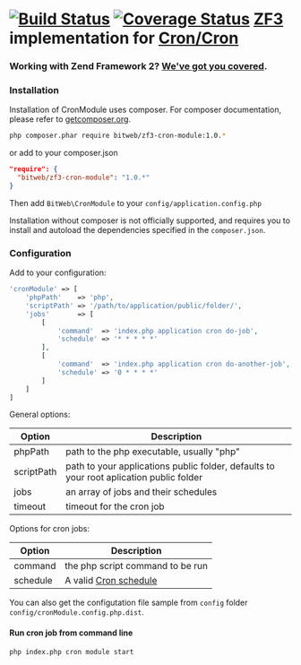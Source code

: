 [![Build Status](https://travis-ci.org/BitWeb/zf3-cron-module.svg?branch=master)](https://travis-ci.org/BitWeb/zf3-cron-module)
[![Coverage Status](https://coveralls.io/repos/BitWeb/zf3-cron-module/badge.png?branch=development)](https://coveralls.io/r/BitWeb/zf3-cron-module?branch=master)
[ZF3](https://github.com/zendframework) implementation for [Cron/Cron](https://github.com/Cron/Cron)
===============

### Working with Zend Framework 2? [We've got you covered](https://github.com/BitWeb/zf2-cron-module).

### Installation

Installation of CronModule uses composer. For composer documentation, please refer to
[getcomposer.org](http://getcomposer.org/).

```sh
php composer.phar require bitweb/zf3-cron-module:1.0.*
```

or add to your composer.json
```json
"require": {
  "bitweb/zf3-cron-module": "1.0.*"
}
```

Then add `BitWeb\CronModule` to your `config/application.config.php`

Installation without composer is not officially supported, and requires you to install and autoload
the dependencies specified in the `composer.json`.

### Configuration

Add to your configuration:

```php
'cronModule' => [
    'phpPath'    => 'php',
    'scriptPath' => '/path/to/application/public/folder/',
    'jobs'       => [
        [
            'command'  => 'index.php application cron do-job',
            'schedule' => '* * * * *'
        ],
        [
            'command'  => 'index.php application cron do-another-job',
            'schedule' => '0 * * * *'
        ]
    ]
]
```

General options: 

| Option | Description |
|--------|-------------|
| phpPath | path to the php executable, usually "php" |
| scriptPath | path to your applications public folder, defaults to your root aplication public folder |
| jobs | an array of jobs and their schedules |
| timeout | timeout for the cron job |

Options for cron jobs:

| Option | Description |
|--------|-------------|
| command | the php script command to be run |
| schedule | A valid [Cron schedule](https://en.wikipedia.org/wiki/Cron) |


You can also get the configutation file sample from `config` folder `config/cronModule.config.php.dist`.


#### Run cron job from command line
```sh
php index.php cron module start
```
